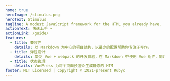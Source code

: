 ```yaml
---
home: true
heroImage: /stimulus.png
heroText: Stimulus
tagline: A modest JavaScript framework for the HTML you already have.
actionText: 快速上手 →
actionLink: /guide/
features:
  - title: 兼容性
    details: 以 Markdown 为中心的项目结构，以最少的配置帮助你专注于写作。
  - title: 弹性设计
    details: 享受 Vue + webpack 的开发体验，在 Markdown 中使用 Vue 组件，同时可以使用 Vue 来开发自定义主题。
  - title: 状态管理
    details: VuePress 为每个页面预渲染生成静态的 HTM
footer: MIT Licensed | Copyright © 2021-present Rubyc
---
```

